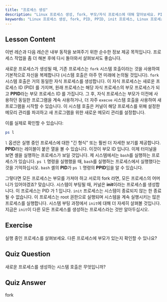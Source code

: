 ```yaml
---
title: "프로세스 생성"
description: "Linux 프로세스 생성, fork, 부모/자식 프로세스에 대해 알아보세요. PID, PPID, init 프로세스를 이해하세요. Linux 프로세스 관리에 대한 초보자 가이드입니다."
keywords: "Linux 프로세스 생성, fork, PID, PPID, init 프로세스, Linux 프로세스, 초보자, 튜토리얼, 가이드"
---
```


## Lesson Content

이번 레슨과 다음 레슨은 내부 동작을 보여주기 위한 순수한 정보 제공 목적입니다. 프로세스 작업을 좀 더 해본 후에 다시 돌아와서 살펴보셔도 좋습니다.

새로운 프로세스가 생성될 때, 기존 프로세스는 `fork` 시스템 호출이라는 것을 사용하여 기본적으로 자신을 복제합니다 (시스템 호출은 아주 먼 미래에 논의될 것입니다). `fork` 시스템 호출은 거의 동일한 자식 프로세스를 생성합니다. 이 자식 프로세스는 새로운 프로세스 ID (PID) 를 가지며, 원래 프로세스는 해당 자식 프로세스의 부모 프로세스가 되고 **PPID**라는 부모 프로세스 ID 를 가집니다. 그 후, 자식 프로세스는 부모가 이전에 사용하던 동일한 프로그램을 계속 사용하거나, 더 자주 `execve` 시스템 호출을 사용하여 새 프로그램을 시작할 수 있습니다. 이 시스템 호출은 커널이 해당 프로세스를 위해 설정한 메모리 관리를 파괴하고 새 프로그램을 위한 새로운 메모리 관리를 설정합니다.

이를 실제로 확인할 수 있습니다:

```bash
ps l
```

`l` 옵션은 실행 중인 프로세스에 대한 "긴 형식" 또는 훨씬 더 자세한 보기를 제공합니다. **PPID**라는 레이블이 붙은 열을 볼 수 있습니다. 이것이 부모 ID 입니다. 이제 터미널을 보면 셸을 실행하는 프로세스가 보일 것입니다. 제 시스템에서는 `bash`를 실행하는 프로세스가 있습니다. `ps l` 명령을 실행했을 때, `bash`를 실행하는 프로세스에서 실행했다는 것을 기억하십시오. `bash` 셸의 **PID**가 `ps l` 명령의 **PPID**임을 알 수 있습니다.

그렇다면 모든 프로세스는 부모를 가져야 하고 서로의 fork 라면, 모든 프로세스의 어머니가 있어야겠죠? 맞습니다. 시스템이 부팅될 때, 커널은 **init**이라는 프로세스를 생성합니다. 이 프로세스는 PID 가 1 입니다. `init` 프로세스는 시스템이 종료되지 않는 한 종료될 수 없습니다. 이 프로세스는 root 권한으로 실행되며 시스템을 계속 실행시키는 많은 프로세스를 실행합니다. 시스템 부팅 과정에서 `init`에 대해 더 자세히 살펴볼 것입니다. 지금은 `init`이 다른 모든 프로세스를 생성하는 프로세스라는 것만 알아두십시오.

## Exercise

실행 중인 프로세스를 살펴보세요. 다른 프로세스에 부모가 있는지 확인할 수 있나요?

## Quiz Question

새로운 프로세스를 생성하는 시스템 호출은 무엇입니까?

## Quiz Answer

fork
